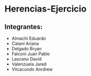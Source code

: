 # Herencias-Ejercicio

## Integrantes:
- Almachi Eduardo
- Catani Ariana
- Delgado Bryan
- Falconi Juan Pablo
- Lascano David
- Valenzuela Jared
- Vilcacundo Anrdrew
